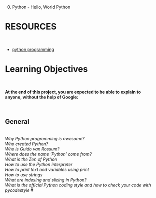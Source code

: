 0. Python - Hello, World
Python 

<h1>RESOURCES</h1>
<br>

- [python programming](https://alx-intranet.hbtn.io/concepts/550)
<p> </p>
<h1>Learning Objectives</h1>
<br>

<strong>At the end of this project, you are expected to be able to explain to anyone, without the help of Google:</strong>


<br>
<h2>General</h2>
<br>
<em>
Why Python programming is awesome?
<br>
Who created Python?
<br>
Who is Guido van Rossum?
<br>
Where does the name ‘Python’ come from?
<br>
What is the Zen of Python
<br>
How to use the Python interpreter
<br>
How to print text and variables using print
<br>
How to use strings
<br>
What are indexing and slicing in Python?
<br>
What is the official Python coding style and how to check your code with pycodestyle
</em>
#
